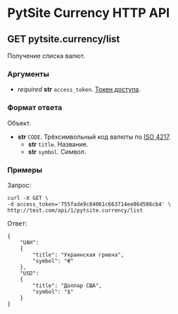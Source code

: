 # PytSite Currency HTTP API

## GET pytsite.currency/list

Получение списка валют.


### Аргументы

- *required* **str** `access_token`. [Токен доступа](../../../auth/doc/ru/http_api.md#post-pytsiteauthsign_in).


### Формат ответа

Объект.

- **str** `CODE`. Трёхсимвольный код валюты по [ISO 4217](https://ru.wikipedia.org/wiki/ISO_4217).
    - **str** `title`. Название.
    - **str** `symbol`. Символ.


### Примеры

Запрос:

```
curl -X GET \
-d access_token='755fade9c84061c663714ee86d586cb4' \
http://test.com/api/1/pytsite.currency/list
```

Ответ:

```
{
    "UAH":
    {
        "title": "Украинская гривна",
        "symbol": "₴"
    },
    "USD":
    {
        "title": "Доллар США",
        "symbol": "$"
    }
}
```
